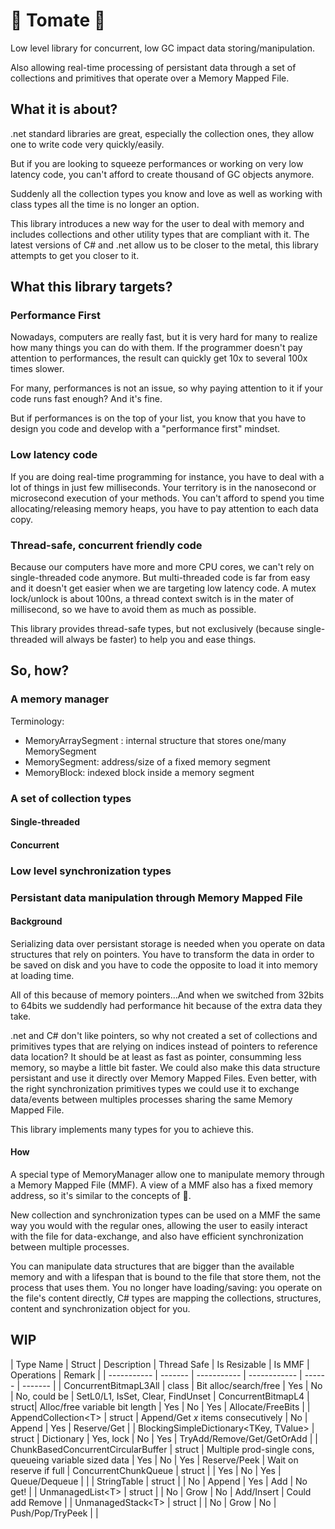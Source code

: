 ﻿# 🍅 Tomate 🍅

Low level library for concurrent, low GC impact data storing/manipulation.

Also allowing real-time processing of persistant data through a set of collections and primitives that operate over a Memory Mapped File.

## What it is about?
.net standard libraries are great, especially the collection ones, they allow one to write code very quickly/easily.

But if you are looking to squeeze performances or working on very low latency code, you can't afford to create thousand of GC objects anymore. 

Suddenly all the collection types you know and love as well as working with class types all the time is no longer an option.

This library introduces a new way for the user to deal with memory and includes collections and other utility types that are compliant with it. The latest versions of C# and .net allow us to be closer to the metal, this library attempts to get you closer to it.

## What this library targets?

### Performance First
Nowadays, computers are really fast, but it is very hard for many to realize how many things you can do with them. If the programmer doesn't pay attention to performances, the result can quickly get 10x to several 100x times slower.

For many, performances is not an issue, so why paying attention to it if your code runs fast enough? And it's fine.

But if performances is on the top of your list, you know that you have to design you code and develop with a "performance first" mindset.

### Low latency code
If you are doing real-time programming for instance, you have to deal with a lot of things in just few milliseconds. Your territory is in the nanosecond or microsecond execution of your methods. You can't afford to spend you time allocating/releasing memory heaps, you have to pay attention to each data copy.

### Thread-safe, concurrent friendly code
Because our computers have more and more CPU cores, we can't rely on single-threaded code anymore. But multi-threaded code is far from easy and it doesn't get easier when we are targeting low latency code. A mutex lock/unlock is about 100ns, a thread context switch is in the mater of millisecond, so we have to avoid them as much as possible.

This library provides thread-safe types, but not exclusively (because single-threaded will always be faster) to help you and ease things.

## So, how?

### A memory manager

Terminology:
 - MemoryArraySegment : internal structure that stores one/many MemorySegment
 - MemorySegment: address/size of a fixed memory segment
 - MemoryBlock: indexed block inside a memory segment

### A set of collection types

#### Single-threaded

#### Concurrent

### Low level synchronization types

### Persistant data manipulation through Memory Mapped File

#### Background
Serializing data over persistant storage is needed when you operate on data structures that rely on pointers. You have to transform the data in order to be saved on disk and you have to code the opposite to load it into memory at loading time.

All of this because of memory pointers...And when we switched from 32bits to 64bits we suddendly had performance hit because of the extra data they take.

.net and C# don't like pointers, so why not created a set of collections and primitives types that are relying on indices instead of pointers to reference data location? It should be at least as fast as pointer, consumming less memory, so maybe a little bit faster. We could also make this data structure persistant and use it directly over Memory Mapped Files. Even better, with the right synchronization primitives types we could use it to exchange data/events between multiples processes sharing the same Memory Mapped File.

This library implements many types for you to achieve this.

#### How

A special type of MemoryManager allow one to manipulate memory through a Memory Mapped File (MMF). A view of a MMF also has a fixed memory address, so it's similar to the concepts of 🍅.

New collection and synchronization types can be used on a MMF the same way you would with the regular ones, allowing the user to easily interact with the file for data-exchange, and also have efficient synchronization between multiple processes.

You can manipulate data structures that are bigger than the available memory and with a lifespan that is bound to the file that store them, not the process that uses them.
You no longer have loading/saving: you operate on the file's content directly, C# types are mapping the collections, structures, content and synchronization object for you.

## WIP


| Type Name   | Struct | Description | Thread Safe | Is Resizable | Is MMF | Operations | Remark  |
| ----------- | ------- | ----------- | ------------ | ------ | ------- |
| ConcurrentBitmapL3All   | class |  Bit alloc/search/free | Yes | No | No, could be | SetL0/L1, IsSet, Clear, FindUnset
| ConcurrentBitmapL4   | struct| Alloc/free variable bit length | Yes | No | Yes | Allocate/FreeBits |
| AppendCollection&lt;T&gt; | struct | Append/Get _x_ items consecutively | No | Append | Yes | Reserve/Get | 
| BlockingSimpleDictionary<TKey, TValue> | struct | Dictionary | Yes, lock | No | Yes | TryAdd/Remove/Get/GetOrAdd | 
| ChunkBasedConcurrentCircularBuffer | struct | Multiple prod-single cons, queueing variable sized data | Yes | No | Yes | Reserve/Peek | Wait on reserve if full
| ConcurrentChunkQueue | struct | | Yes | No | Yes | Queue/Dequeue | |
| StringTable | struct | | No | Append | Yes | Add | No get! |
| UnmanagedList&lt;T&gt; | struct | | No | Grow | No | Add/Insert | Could add Remove |
| UnmanagedStack&lt;T&gt; | struct | | No | Grow | No | Push/Pop/TryPeek |  |

